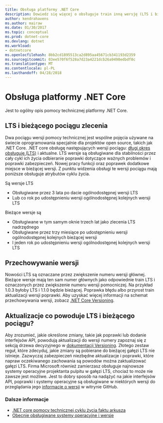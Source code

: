 ```yaml
---
title: Obsługa platformy .NET Core
description: Dowiedz się więcej o obsługuje train inną wersję (LTS i bieżący) dla platformy .NET Core
author: kendrahavens
ms.author: mairaw
ms.date: 01/30/2017
ms.topic: conceptual
ms.prod: dotnet-core
ms.devlang: dotnet
ms.workload:
- dotnetcore
ms.openlocfilehash: 8bb2cd1895513ca2d895aa45671cb341193d2359
ms.sourcegitcommit: 03ee570f6f528a7d23a4221dcb26a9498edbdf8c
ms.translationtype: MT
ms.contentlocale: pl-PL
ms.lasthandoff: 04/28/2018
---
```

# <a name="net-core-support"></a>Obsługa platformy .NET Core

Jest to ogólny opis pomocy technicznej platformy .NET Core.

## <a name="lts-and-current-release-trains"></a>LTS i bieżącego pociągu zlecenia

Dwa pociągu wersji pomocy technicznej jest wspólne pojęcia używane na świecie oprogramowania specjalnie dla projektów open source, takich jak .NET Core. .NET core obsługę następujących wersji pociągu: [długi okres obsługuje (LTS)](https://en.wikipedia.org/wiki/Long-term_support) i aktualne. LTS wersje są obsługiwane dla stabilności przez cały cykl ich życia odbieranie poprawki dotyczące ważnych problemów i poprawki zabezpieczeń. Nowej pracy funkcji oraz poprawek dodatkowe miejsce w bieżącej wersji. Z punktu widzenia obsługi te wersji pociągu mają poniższe obsługuje atrybutów cyklu życia.

Są wersje LTS
* Obsługiwane przez 3 lata po dacie ogólnodostępnej wersji LTS
* Lub co rok po udostępnieniu wersji ogólnodostępnej kolejnych wersji LTS

Bieżące wersje są
* Obsługiwane w tym samym oknie trzech lat jako zlecenia LTS nadrzędnego
* Obsługiwane przez trzy miesiące po udostępnieniu wersji ogólnodostępnej kolejnych bieżącej wersji
* I jeden rok po udostępnieniu wersji ogólnodostępnej kolejnych wersji LTS

## <a name="versioning"></a>Przechowywanie wersji
Nowości LTS są oznaczane przez zwiększenie numeru wersji głównej. Bieżące wersje mają ten sam numer głównych jako odpowiednie train LTS i oznaczonych przez zwiększenie numeru wersji pomocniczej. Na przykład 1.0.3 byłoby LTS i 1.1.0 będzie bieżącej. Poprawka błędu albo przyrost train aktualizacji wersji poprawki. Aby uzyskać więcej informacji na schemat przechowywania wersji, zobacz [.NET Core Versioning](index.md).

## <a name="what-causes-updates-in-lts-and-current-trains"></a>Aktualizacje co powoduje LTS i bieżącego pociągu?
Aby zrozumieć, jakie określone zmiany, takie jak poprawki lub dodanie interfejsów API, powodują aktualizacji do wersji numery zapoznaj się z sekcją drzewa decyzyjnego w [dokumentacji Versioning](index.md). Złotego zestaw reguł, które zdecyduj, jakie zmiany są pobierane do bieżącej gałęzi LTS nie istnieje. Zazwyczaj zabezpieczeń niezbędne aktualizacje i poprawki, które napraw oczekiwanego zachowania są powodów można zaktualizować gałęzi LTS. Firma Microsoft również zamierzasz obsługuje najnowsze systemy operacyjne projektanta pulpitu w gałęzi LTS, chociaż to może nie zawsze jest możliwe. Jest to dobry sposób na nadążyć na jakie interfejsów API, poprawki i systemy operacyjne są obsługiwane w niektórych wersji do przeglądania jego [informacje o wersji](https://github.com/dotnet/core/tree/master/release-notes) w witrynie GitHub.

### <a name="further-reading"></a>Dalsze informacje
* [.NET core pomocy technicznej cyklu życia faktu arkusza](https://www.microsoft.com/net/core/support)
* [Obecnie obsługiwane systemy operacyjne i wersje](https://github.com/dotnet/core/blob/master/roadmap.md)
